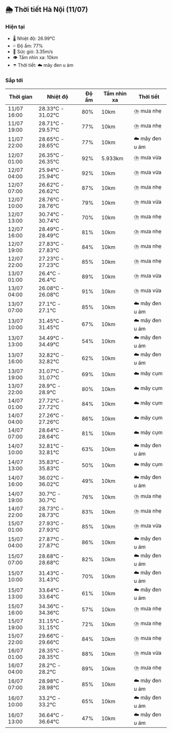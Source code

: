## 🌦️ Thời tiết Hà Nội (11/07)

### Hiện tại

- 🌡️ Nhiệt độ: 26.99℃
- 💦 Độ ẩm: 77%
- 💨 Sức gió: 3.35m/s
- 👁️ Tầm nhìn xa: 10km
- ☂️ Thời tiết: ☁️ mây đen u ám

### Sắp tới

| Thời gian | Nhiệt độ | Độ ẩm | Tầm nhìn xa | Thời tiết |
| --- | --- | --- | --- | --- |
| 11/07 16:00 | 28.33℃ - 31.02℃ | 80% | 10km | ⛈️ mưa nhẹ |
| 11/07 19:00 | 28.71℃ - 29.57℃ | 77% | 10km | ⛈️ mưa nhẹ |
| 11/07 22:00 | 28.65℃ - 28.65℃ | 77% | 10km | ☁️ mây đen u ám |
| 12/07 01:00 | 26.35℃ - 26.35℃ | 92% | 5.933km | ⛈️ mưa vừa |
| 12/07 04:00 | 25.94℃ - 25.94℃ | 92% | 10km | ⛈️ mưa vừa |
| 12/07 07:00 | 26.62℃ - 26.62℃ | 87% | 10km | ⛈️ mưa nhẹ |
| 12/07 10:00 | 28.76℃ - 28.76℃ | 79% | 10km | ⛈️ mưa vừa |
| 12/07 13:00 | 30.74℃ - 30.74℃ | 70% | 10km | ⛈️ mưa nhẹ |
| 12/07 16:00 | 28.49℃ - 28.49℃ | 81% | 10km | ⛈️ mưa nhẹ |
| 12/07 19:00 | 27.83℃ - 27.83℃ | 84% | 10km | ⛈️ mưa nhẹ |
| 12/07 22:00 | 27.23℃ - 27.23℃ | 85% | 10km | ⛈️ mưa nhẹ |
| 13/07 01:00 | 26.4℃ - 26.4℃ | 89% | 10km | ⛈️ mưa vừa |
| 13/07 04:00 | 26.08℃ - 26.08℃ | 91% | 10km | ⛈️ mưa vừa |
| 13/07 07:00 | 27.1℃ - 27.1℃ | 85% | 10km | ☁️ mây đen u ám |
| 13/07 10:00 | 31.45℃ - 31.45℃ | 67% | 10km | ☁️ mây đen u ám |
| 13/07 13:00 | 34.49℃ - 34.49℃ | 54% | 10km | ☁️ mây đen u ám |
| 13/07 16:00 | 32.82℃ - 32.82℃ | 62% | 10km | ☁️ mây đen u ám |
| 13/07 19:00 | 31.07℃ - 31.07℃ | 69% | 10km | ☁️ mây cụm |
| 13/07 22:00 | 28.9℃ - 28.9℃ | 80% | 10km | ☁️ mây cụm |
| 14/07 01:00 | 27.72℃ - 27.72℃ | 84% | 10km | ☁️ mây cụm |
| 14/07 04:00 | 27.26℃ - 27.26℃ | 86% | 10km | ☁️ mây cụm |
| 14/07 07:00 | 28.64℃ - 28.64℃ | 81% | 10km | ☁️ mây cụm |
| 14/07 10:00 | 32.81℃ - 32.81℃ | 63% | 10km | ☁️ mây đen u ám |
| 14/07 13:00 | 35.83℃ - 35.83℃ | 50% | 10km | ☁️ mây cụm |
| 14/07 16:00 | 36.02℃ - 36.02℃ | 49% | 10km | ☁️ mây đen u ám |
| 14/07 19:00 | 30.7℃ - 30.7℃ | 76% | 10km | ⛈️ mưa nhẹ |
| 14/07 22:00 | 28.73℃ - 28.73℃ | 83% | 10km | ⛈️ mưa nhẹ |
| 15/07 01:00 | 27.93℃ - 27.93℃ | 85% | 10km | ⛈️ mưa vừa |
| 15/07 04:00 | 27.87℃ - 27.87℃ | 86% | 10km | ☁️ mây đen u ám |
| 15/07 07:00 | 28.68℃ - 28.68℃ | 82% | 10km | ☁️ mây đen u ám |
| 15/07 10:00 | 31.43℃ - 31.43℃ | 70% | 10km | ☁️ mây đen u ám |
| 15/07 13:00 | 33.64℃ - 33.64℃ | 61% | 10km | ☁️ mây đen u ám |
| 15/07 16:00 | 34.36℃ - 34.36℃ | 57% | 10km | ⛈️ mưa nhẹ |
| 15/07 19:00 | 31.15℃ - 31.15℃ | 72% | 10km | ⛈️ mưa nhẹ |
| 15/07 22:00 | 29.66℃ - 29.66℃ | 84% | 10km | ⛈️ mưa nhẹ |
| 16/07 01:00 | 28.35℃ - 28.35℃ | 88% | 10km | ⛈️ mưa vừa |
| 16/07 04:00 | 28.2℃ - 28.2℃ | 89% | 10km | ⛈️ mưa nhẹ |
| 16/07 07:00 | 28.98℃ - 28.98℃ | 85% | 10km | ☁️ mây đen u ám |
| 16/07 10:00 | 33.2℃ - 33.2℃ | 65% | 10km | ☁️ mây đen u ám |
| 16/07 13:00 | 36.64℃ - 36.64℃ | 47% | 10km | ☁️ mây đen u ám |
